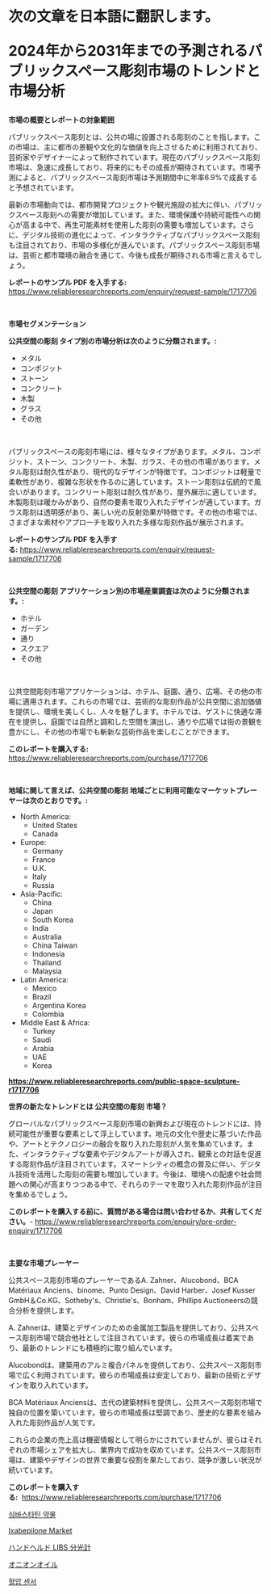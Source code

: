 <p><h1>次の文章を日本語に翻訳します。

2024年から2031年までの予測されるパブリックスペース彫刻市場のトレンドと市場分析</h1></p><p><strong>市場の概要とレポートの対象範囲</strong></p>
<p><p>パブリックスペース彫刻とは、公共の場に設置される彫刻のことを指します。この市場は、主に都市の景観や文化的な価値を向上させるために利用されており、芸術家やデザイナーによって制作されています。現在のパブリックスペース彫刻市場は、急速に成長しており、将来的にもその成長が期待されています。市場予測によると、パブリックスペース彫刻市場は予測期間中に年率6.9%で成長すると予想されています。</p><p>最新の市場動向では、都市開発プロジェクトや観光施設の拡大に伴い、パブリックスペース彫刻への需要が増加しています。また、環境保護や持続可能性への関心が高まる中で、再生可能素材を使用した彫刻の需要も増加しています。さらに、デジタル技術の進化によって、インタラクティブなパブリックスペース彫刻も注目されており、市場の多様化が進んでいます。パブリックスペース彫刻市場は、芸術と都市環境の融合を通じて、今後も成長が期待される市場と言えるでしょう。</p></p>
<p><strong>レポートのサンプル PDF を入手する:</strong> <a href="https://www.reliableresearchreports.com/enquiry/request-sample/1717706">https://www.reliableresearchreports.com/enquiry/request-sample/1717706</a></p>
<p>&nbsp;</p>
<p><strong>市場セグメンテーション</strong></p>
<p><strong>公共空間の彫刻 タイプ別の市場分析は次のように分類されます。:</strong></p>
<p><ul><li>メタル</li><li>コンポジット</li><li>ストーン</li><li>コンクリート</li><li>木製</li><li>グラス</li><li>その他</li></ul></p>
<p>&nbsp;</p>
<p><p>パブリックスペースの彫刻市場には、様々なタイプがあります。メタル、コンポジット、ストーン、コンクリート、木製、ガラス、その他の市場があります。メタル彫刻は耐久性があり、現代的なデザインが特徴です。コンポジットは軽量で柔軟性があり、複雑な形状を作るのに適しています。ストーン彫刻は伝統的で風合いがあります。コンクリート彫刻は耐久性があり、屋外展示に適しています。木製彫刻は暖かみがあり、自然の要素を取り入れたデザインが適しています。ガラス彫刻は透明感があり、美しい光の反射効果が特徴です。その他の市場では、さまざまな素材やアプローチを取り入れた多様な彫刻作品が展示されます。</p></p>
<p><strong>レポートのサンプル PDF を入手する:</strong>&nbsp;<a href="https://www.reliableresearchreports.com/enquiry/request-sample/1717706">https://www.reliableresearchreports.com/enquiry/request-sample/1717706</a></p>
<p>&nbsp;</p>
<p><strong> 公共空間の彫刻 アプリケーション別の市場産業調査は次のように分類されます。:</strong></p>
<p><ul><li>ホテル</li><li>ガーデン</li><li>通り</li><li>スクエア</li><li>その他</li></ul></p>
<p>&nbsp;</p>
<p><p>公共空間彫刻市場アプリケーションは、ホテル、庭園、通り、広場、その他の市場に適用されます。これらの市場では、芸術的な彫刻作品が公共空間に追加価値を提供し、環境を美しくし、人々を魅了します。ホテルでは、ゲストに快適な滞在を提供し、庭園では自然と調和した空間を演出し、通りや広場では街の景観を豊かにし、その他の市場でも斬新な芸術作品を楽しむことができます。</p></p>
<p><strong>このレポートを購入する:</strong>&nbsp; <a href="https://www.reliableresearchreports.com/purchase/1717706">https://www.reliableresearchreports.com/purchase/1717706</a></p>
<p>&nbsp;</p>
<p><strong>地域に関して言えば、公共空間の彫刻 地域ごとに利用可能なマーケットプレーヤーは次のとおりです。:</strong></p>
<p><ul>
    <li>
        North America:
        <ul>
            <li>United States</li>
            <li>Canada</li>
        </ul>
    </li>
    <li>
        Europe:
        <ul>
            <li>Germany</li>
            <li>France</li>
            <li>U.K.</li>
            <li>Italy</li>
            <li>Russia</li>
        </ul>
    </li>
    <li>
        Asia-Pacific:
        <ul>
            <li>China</li>
            <li>Japan</li>
            <li>South Korea</li>
            <li>India</li>
            <li>Australia</li>
            <li>China Taiwan</li>
            <li>Indonesia</li>
            <li>Thailand</li>
            <li>Malaysia</li>
        </ul>
    </li>
    <li>
        Latin America:
        <ul>
            <li>Mexico</li>
            <li>Brazil</li>
            <li>Argentina Korea</li>
            <li>Colombia</li>
        </ul>
    </li>
    <li>
        Middle East & Africa:
        <ul>
            <li>Turkey</li>
            <li>Saudi</li>
            <li>Arabia</li>
            <li>UAE</li>
            <li>Korea</li>
        </ul>
    </li>
    </ul></p>
<p><strong><a href="https://www.reliableresearchreports.com/public-space-sculpture-r1717706">https://www.reliableresearchreports.com/public-space-sculpture-r1717706</a></strong>&nbsp;</p>
<p><strong>世界の新たなトレンドとは 公共空間の彫刻 市場？</strong></p>
<p><p>グローバルなパブリックスペース彫刻市場の新興および現在のトレンドには、持続可能性が重要な要素として浮上しています。地元の文化や歴史に基づいた作品や、アートとテクノロジーの融合を取り入れた彫刻が人気を集めています。また、インタラクティブな要素やデジタルアートが導入され、観衆との対話を促進する彫刻作品が注目されています。スマートシティの概念の普及に伴い、デジタル技術を活用した彫刻の需要も増加しています。今後は、環境への配慮や社会問題への関心が高まりつつある中で、それらのテーマを取り入れた彫刻作品が注目を集めるでしょう。</p></p>
<p><strong>このレポートを購入する前に、質問がある場合は問い合わせるか、共有してください。</strong>- <a href="https://www.reliableresearchreports.com/enquiry/pre-order-enquiry/1717706">https://www.reliableresearchreports.com/enquiry/pre-order-enquiry/1717706</a></p>
<p>&nbsp;</p>
<p><strong>主要な市場プレーヤー</strong></p>
<p><p>公共スペース彫刻市場のプレーヤーであるA. Zahner、Alucobond、BCA Matériaux Anciens、binome、Punto Design、David Harber、Josef Kusser GmbH＆Co.KG、Sotheby's、Christie's、Bonham、Phillips Auctioneersの競合分析を提供します。</p><p>A. Zahnerは、建築とデザインのための金属加工製品を提供しており、公共スペース彫刻市場で競合他社として注目されています。彼らの市場成長は着実であり、最新のトレンドにも積極的に取り組んでいます。</p><p>Alucobondは、建築用のアルミ複合パネルを提供しており、公共スペース彫刻市場で広く利用されています。彼らの市場成長は安定しており、最新の技術とデザインを取り入れています。</p><p>BCA Matériaux Anciensは、古代の建築材料を提供し、公共スペース彫刻市場で独自の位置を築いています。彼らの市場成長は堅調であり、歴史的な要素を組み入れた彫刻作品が人気です。</p><p>これらの企業の売上高は機密情報として明らかにされていませんが、彼らはそれぞれの市場シェアを拡大し、業界内で成功を収めています。公共スペース彫刻市場は、建築やデザインの世界で重要な役割を果たしており、競争が激しい状況が続いています。</p></p>
<p><strong>このレポートを購入する:</strong>&nbsp;&nbsp;<a href="https://www.reliableresearchreports.com/purchase/1717706">https://www.reliableresearchreports.com/purchase/1717706</a></p>
<p><p><a href="https://github.com/rsg307664904/Market-Research-Report-List-1/blob/main/381411623001.md">심바스타틴 약물</a></p><p><a href="https://github.com/AKSHATREPORTPRIME/Market-Research-Report-List-4/blob/main/ixabepilone-market.md">Ixabepilone Market</a></p><p><a href="https://medium.com/@r.aspinall_32685/2024%E5%B9%B4%E3%81%8B%E3%82%892031%E5%B9%B4%E3%81%BE%E3%81%A7%E3%81%AE%E6%9C%9F%E9%96%93%E3%81%AB%E4%BA%88%E6%B8%AC%E3%81%95%E3%82%8C%E3%82%8B%E6%90%BA%E5%B8%AF%E7%94%A8libs%E5%88%86%E5%85%89%E8%A8%88%E5%B8%82%E5%A0%B4%E3%81%AE%E5%88%86%E6%9E%90%E3%81%A8%E8%A6%8F%E6%A8%A1%E4%BA%88%E6%B8%AC-f89f1c5c63c8">ハンドヘルド LIBS 分光計</a></p><p><a href="https://medium.com/@carmenfery2023/%E3%82%AA%E3%83%8B%E3%82%AA%E3%83%B3%E3%82%AA%E3%82%A4%E3%83%AB%E5%B8%82%E5%A0%B4%E3%81%AE%E3%83%AC%E3%83%9D%E3%83%BC%E3%83%88%E3%81%AF-%E3%81%93%E3%81%AE%E5%B8%82%E5%A0%B4%E3%81%AE%E6%9C%80%E6%96%B0%E3%81%AE%E3%83%88%E3%83%AC%E3%83%B3%E3%83%89%E3%81%A8%E6%88%90%E9%95%B7%E3%81%AE%E6%A9%9F%E4%BC%9A%E3%82%92%E6%98%8E%E3%82%89%E3%81%8B%E3%81%AB%E3%81%97%E3%81%BE%E3%81%97%E3%81%9F-d43e256bd642">オニオンオイル</a></p><p><a href="https://medium.com/@desmondmraz12023/%ED%98%88%EC%95%95-%EC%84%BC%EC%84%9C-%EC%8B%9C%EC%9E%A5-%EB%B6%84%EC%84%9D-%EB%B0%8F-2024%EB%85%84%EB%B6%80%ED%84%B0-2031%EB%85%84%EA%B9%8C%EC%A7%80%EC%9D%98-%EA%B7%9C%EB%AA%A8-%EC%98%88%EC%B8%A1-0ddb46904102">혈압 센서</a></p></p>